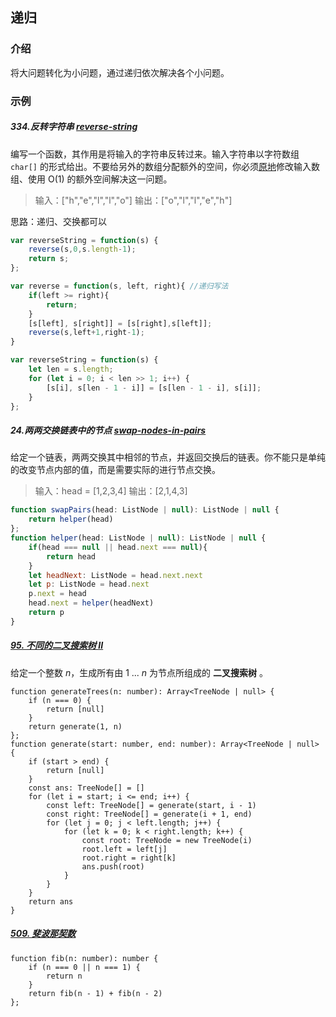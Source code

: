## 递归

### 介绍

将大问题转化为小问题，通过递归依次解决各个小问题。

### 示例

##### 334.反转字符串 [reverse-string](https://leetcode-cn.com/problems/reverse-string/)

编写一个函数，其作用是将输入的字符串反转过来。输入字符串以字符数组 `char[]` 的形式给出。不要给另外的数组分配额外的空间，你必须[原地](https://baike.baidu.com/item/原地算法)修改输入数组、使用 O(1) 的额外空间解决这一问题。

> 输入：["h","e","l","l","o"]
> 输出：["o","l","l","e","h"]

思路：递归、交换都可以

```js
var reverseString = function(s) { 
    reverse(s,0,s.length-1);
    return s;
};

var reverse = function(s, left, right){ //递归写法
    if(left >= right){
        return;
    }
    [s[left], s[right]] = [s[right],s[left]];
    reverse(s,left+1,right-1);
}
```

```js
var reverseString = function(s) {
    let len = s.length;
    for (let i = 0; i < len >> 1; i++) {
        [s[i], s[len - 1 - i]] = [s[len - 1 - i], s[i]];
    }
};
```

##### 24.两两交换链表中的节点 [swap-nodes-in-pairs](https://leetcode-cn.com/problems/swap-nodes-in-pairs/)

给定一个链表，两两交换其中相邻的节点，并返回交换后的链表。你不能只是单纯的改变节点内部的值，而是需要实际的进行节点交换。

> 输入：head = [1,2,3,4]
> 输出：[2,1,4,3]

```js
function swapPairs(head: ListNode | null): ListNode | null {
    return helper(head)
};
function helper(head: ListNode | null): ListNode | null {
    if(head === null || head.next === null){
        return head
    }
    let headNext: ListNode = head.next.next
    let p: ListNode = head.next
    p.next = head
    head.next = helper(headNext)
    return p
}
```

##### [95. 不同的二叉搜索树 II](https://leetcode-cn.com/problems/unique-binary-search-trees-ii/)

给定一个整数 *n*，生成所有由 1 ... *n* 为节点所组成的 **二叉搜索树** 。

```tsx
function generateTrees(n: number): Array<TreeNode | null> {
    if (n === 0) {
        return [null]
    }
    return generate(1, n)
};
function generate(start: number, end: number): Array<TreeNode | null> {
    if (start > end) {
        return [null]
    }
    const ans: TreeNode[] = []
    for (let i = start; i <= end; i++) {
        const left: TreeNode[] = generate(start, i - 1)
        const right: TreeNode[] = generate(i + 1, end)
        for (let j = 0; j < left.length; j++) {
            for (let k = 0; k < right.length; k++) {
                const root: TreeNode = new TreeNode(i)
                root.left = left[j]
                root.right = right[k]
                ans.push(root)
            }
        }
    }
    return ans
}
```

##### [509. 斐波那契数](https://leetcode-cn.com/problems/fibonacci-number/)

```tsx
function fib(n: number): number {
    if (n === 0 || n === 1) {
        return n
    }
    return fib(n - 1) + fib(n - 2)
};
```

